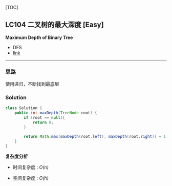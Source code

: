 [TOC]
## LC104 二叉树的最大深度 [Easy]
**Maximum Depth of Binary Tree**

- DFS
- [link](https://leetcode.com/problems/maximum-depth-of-binary-tree/description/)
---
### 思路
使用递归，不断找到最底层

### Solution

```java
class Solution {
    public int maxDepth(TreeNode root) {
        if (root == null){
            return 0;
        }

        return Math.max(maxDepth(root.left), maxDepth(root.right)) + 1;
    }
}

```

**复杂度分析**

* 时间复杂度 : *O(n)* 

* 空间复杂度 : *O(h)* 

